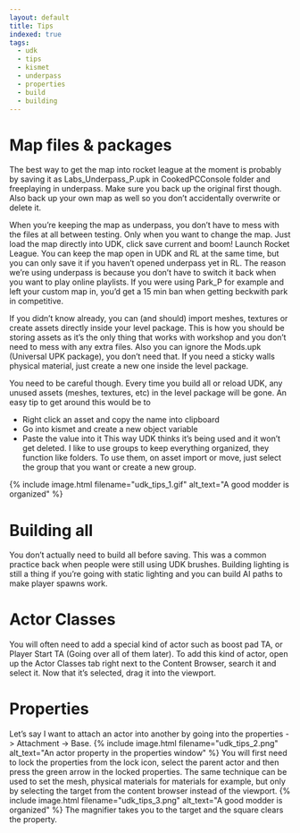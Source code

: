 ```yaml
---
layout: default
title: Tips
indexed: true
tags:
  - udk
  - tips
  - kismet
  - underpass
  - properties
  - build
  - building
---
```

# Map files & packages

The best way to get the map into rocket league at the moment is probably by saving it as Labs_Underpass_P.upk in CookedPCConsole folder and freeplaying in underpass. Make sure you back up the original first though. Also back up your own map as well so you don’t accidentally overwrite or delete it.

When you’re keeping the map as underpass, you don’t have to mess with the files at all between testing. Only when you want to change the map. Just load the map directly into UDK, click save current and boom! Launch Rocket League. You can keep the map open in UDK and RL at the same time, but you can only save it if you haven’t opened underpass yet in RL. The reason we’re using underpass is because you don’t have to switch it back when you want to play online playlists. If you were using Park_P for example and left your custom map in, you’d get a 15 min ban when getting beckwith park in competitive.

If you didn’t know already, you can (and should) import meshes, textures or create assets directly inside your level package. This is how you should be storing assets as it’s the only thing that works with workshop and you don’t need to mess with any extra files. Also you can ignore the Mods.upk (Universal UPK package), you don’t need that. If you need a sticky walls physical material, just create a new one inside the level package.

You need to be careful though. Every time you build all or reload UDK, any unused assets (meshes, textures, etc) in the level package will be gone. An easy tip to get around this would be to
* Right click an asset and copy the name into clipboard
* Go into kismet and create a new object variable
* Paste the value into it
This way UDK thinks it’s being used and it won’t get deleted.
I like to use groups to keep everything organized, they function like folders. To use them, on asset import or move, just select the group that you want or create a new group.

{% include image.html filename="udk_tips_1.gif" alt_text="A good modder is organized" %}

# Building all
You don’t actually need to build all before saving. This was a common practice back when people were still using UDK brushes. Building lighting is still a thing if you’re going with static lighting and you can build AI paths to make player spawns work.

# Actor Classes
You will often need to add a special kind of actor such as boost pad TA, or Player Start TA (Going over all of them later). To add this kind of actor, open up the Actor Classes tab right next to the Content Browser, search it and select it. Now that it’s selected, drag it into the viewport.

# Properties
Let’s say I want to attach an actor into another by going into the properties -> Attachment -> Base.
{% include image.html filename="udk_tips_2.png" alt_text="An actor property in the properties window" %}
You will first need to lock the properties from the lock icon, select the parent actor and then press the green arrow in the locked properties. The same technique can be used to set the mesh, physical materials for materials for example, but only by selecting the target from the content browser instead of the viewport.
{% include image.html filename="udk_tips_3.png" alt_text="A good modder is organized" %}
The magnifier takes you to the target and the square clears the property.